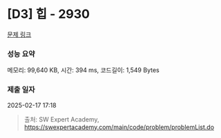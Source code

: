 # [D3] 힙 - 2930 

[문제 링크](https://swexpertacademy.com/main/code/problem/problemDetail.do?contestProbId=AV-Tj7ya3jYDFAXr) 

### 성능 요약

메모리: 99,640 KB, 시간: 394 ms, 코드길이: 1,549 Bytes

### 제출 일자

2025-02-17 17:18



> 출처: SW Expert Academy, https://swexpertacademy.com/main/code/problem/problemList.do